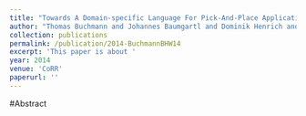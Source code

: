 ```yaml
---
title: "Towards A Domain-specific Language For Pick-And-Place Applications"
author: "Thomas Buchmann and Johannes Baumgartl and Dominik Henrich and Bernhard Westfechtel"
collection: publications
permalink: /publication/2014-BuchmannBHW14
excerpt: 'This paper is about '
year: 2014
venue: 'CoRR'
paperurl: ''
---
```


#Abstract
